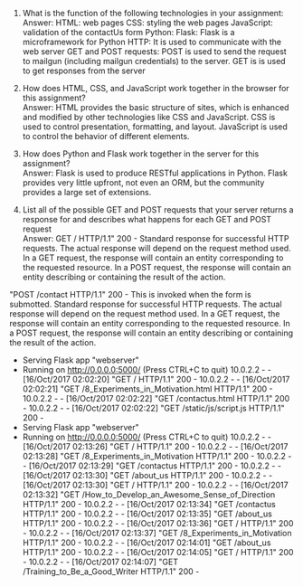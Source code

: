 1) What is the function of the following technologies in your assignment:
<br/>Answer:
HTML: web pages
CSS: styling the web pages
JavaScript: validation of the contactUs form
Python:
Flask: Flask is a microframework for Python
HTTP: It is used to communicate with the web server
GET and POST requests: POST is used to send the request to mailgun (including mailgun credentials) to the server. GET is is used to get responses from the server

2) How does HTML, CSS, and JavaScript work together in the browser for this assignment?
<br/>Answer:
HTML provides the basic structure of sites, which is enhanced and modified by other technologies like CSS and JavaScript.
CSS is used to control presentation, formatting, and layout.
JavaScript is used to control the behavior of different elements.

3) How does Python and Flask work together in the server for this assignment?
<br/>Answer:
Flask is used to produce RESTful applications in Python. Flask provides very little upfront, not even an ORM, but the community provides a large set of extensions.


4) List all of the possible GET and POST requests that your server returns a response for and describes what happens for each GET and POST request
<br/>Answer:
GET / HTTP/1.1" 200 -
Standard response for successful HTTP requests. The actual response will depend on the request method used. In a GET request, the response will contain an entity corresponding to the requested resource. In a POST request, the response will contain an entity describing or containing the result of the action.

"POST /contact HTTP/1.1" 200 -
This is invoked when the form is submotted. Standard response for successful HTTP requests. The actual response will depend on the request method used. In a GET request, the response will contain an entity corresponding to the requested resource. In a POST request, the response will contain an entity describing or containing the result of the action.


 * Serving Flask app "webserver"
 * Running on http://0.0.0.0:5000/ (Press CTRL+C to quit)
10.0.2.2 - - [16/Oct/2017 02:02:20] "GET / HTTP/1.1" 200 -
10.0.2.2 - - [16/Oct/2017 02:02:21] "GET /8_Experiments_in_Motivation.html HTTP/1.1" 200 -
10.0.2.2 - - [16/Oct/2017 02:02:22] "GET /contactus.html HTTP/1.1" 200 -
10.0.2.2 - - [16/Oct/2017 02:02:22] "GET /static/js/script.js HTTP/1.1" 200 -
 * Serving Flask app "webserver"
 * Running on http://0.0.0.0:5000/ (Press CTRL+C to quit)
10.0.2.2 - - [16/Oct/2017 02:13:26] "GET / HTTP/1.1" 200 -
10.0.2.2 - - [16/Oct/2017 02:13:28] "GET /8_Experiments_in_Motivation HTTP/1.1" 200 -
10.0.2.2 - - [16/Oct/2017 02:13:29] "GET /contactus HTTP/1.1" 200 -
10.0.2.2 - - [16/Oct/2017 02:13:30] "GET /about_us HTTP/1.1" 200 -
10.0.2.2 - - [16/Oct/2017 02:13:30] "GET / HTTP/1.1" 200 -
10.0.2.2 - - [16/Oct/2017 02:13:32] "GET /How_to_Develop_an_Awesome_Sense_of_Direction HTTP/1.1" 200 -
10.0.2.2 - - [16/Oct/2017 02:13:34] "GET /contactus HTTP/1.1" 200 -
10.0.2.2 - - [16/Oct/2017 02:13:35] "GET /about_us HTTP/1.1" 200 -
10.0.2.2 - - [16/Oct/2017 02:13:36] "GET / HTTP/1.1" 200 -
10.0.2.2 - - [16/Oct/2017 02:13:37] "GET /8_Experiments_in_Motivation HTTP/1.1" 200 -
10.0.2.2 - - [16/Oct/2017 02:14:01] "GET /about_us HTTP/1.1" 200 -
10.0.2.2 - - [16/Oct/2017 02:14:05] "GET / HTTP/1.1" 200 -
10.0.2.2 - - [16/Oct/2017 02:14:07] "GET /Training_to_Be_a_Good_Writer HTTP/1.1" 200 -
